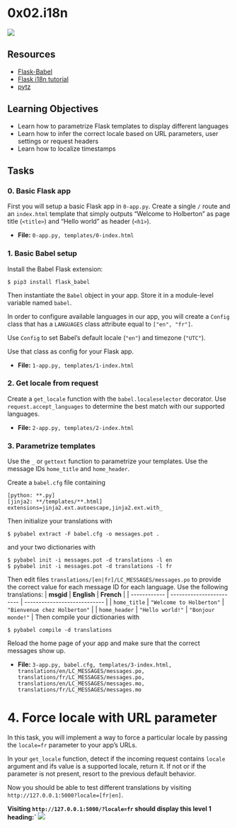 # 0x02.i18n
![](https://s3.amazonaws.com/alx-intranet.hbtn.io/uploads/medias/2020/1/91e1c50322b2428428f9.jpeg?X-Amz-Algorithm=AWS4-HMAC-SHA256&X-Amz-Credential=AKIARDDGGGOUSBVO6H7D%2F20230304%2Fus-east-1%2Fs3%2Faws4_request&X-Amz-Date=20230304T005821Z&X-Amz-Expires=86400&X-Amz-SignedHeaders=host&X-Amz-Signature=856470b39f715a09a0bfee3da0022942964414985d5c73c2a15e0ac58965ad41)
## Resources
* [Flask-Babel](https://flask-babel.tkte.ch/)
* [Flask i18n tutorial](https://blog.miguelgrinberg.com/post/the-flask-mega-tutorial-part-xiii-i18n-and-l10n)
* [pytz](https://pytz.sourceforge.net/)
## Learning Objectives
* Learn how to parametrize Flask templates to display different languages
* Learn how to infer the correct locale based on URL parameters, user settings or request headers
* Learn how to localize timestamps
## Tasks
### 0. Basic Flask app
First you will setup a basic Flask app in `0-app.py`. Create a single `/` route and an `index.html` template that simply outputs “Welcome to Holberton” as page title (`<title>`) and “Hello world” as header (`<h1>`).
- **File:** `0-app.py, templates/0-index.html`
### 1. Basic Babel setup
Install the Babel Flask extension:
```
$ pip3 install flask_babel
```
Then instantiate the `Babel` object in your app. Store it in a module-level variable named `babel`.

In order to configure available languages in our app, you will create a `Config` class that has a `LANGUAGES` class attribute equal to `["en", "fr"]`.

Use `Config` to set Babel’s default locale (`"en"`) and timezone (`"UTC"`).

Use that class as config for your Flask app.
- **File:** `1-app.py, templates/1-index.html`
### 2. Get locale from request
Create a `get_locale` function with the `babel.localeselector` decorator. Use `request.accept_languages` to determine the best match with our supported languages.
- **File:** `2-app.py, templates/2-index.html`
### 3. Parametrize templates
Use the `_` or `gettext` function to parametrize your templates. Use the message IDs `home_title` and `home_header`.

Create a `babel.cfg` file containing
```
[python: **.py]
[jinja2: **/templates/**.html]
extensions=jinja2.ext.autoescape,jinja2.ext.with_
```
Then initialize your translations with
```
$ pybabel extract -F babel.cfg -o messages.pot .
```
and your two dictionaries with
```
$ pybabel init -i messages.pot -d translations -l en
$ pybabel init -i messages.pot -d translations -l fr
```
Then edit files `translations/[en|fr]/LC_MESSAGES/messages.po` to provide the correct value for each message ID for each language. Use the following translations:
|   **msgid**  |        **English**       |          **French**          |
| ------------ | ------------------------ | ---------------------------- |
| `home_title` | `"Welcome to Holberton"` | `"Bienvenue chez Holberton"` |
| `home_header` | `"Hello world!"` | `"Bonjour monde!"` |
Then compile your dictionaries with
```
$ pybabel compile -d translations
```
Reload the home page of your app and make sure that the correct messages show up.
- **File:** `3-app.py, babel.cfg, templates/3-index.html, translations/en/LC_MESSAGES/messages.po, translations/fr/LC_MESSAGES/messages.po, translations/en/LC_MESSAGES/messages.mo, translations/fr/LC_MESSAGES/messages.mo`
# 4. Force locale with URL parameter
In this task, you will implement a way to force a particular locale by passing the `locale=fr` parameter to your app’s URLs.

In your `get_locale` function, detect if the incoming request contains `locale` argument and ifs value is a supported locale, return it. If not or if the parameter is not present, resort to the previous default behavior.

Now you should be able to test different translations by visiting `http://127.0.0.1:5000?locale=[fr|en]`.

**Visiting `http://127.0.0.1:5000/?locale=fr` should display this level 1 heading:`**
![](https://s3.amazonaws.com/alx-intranet.hbtn.io/uploads/medias/2020/3/f958f4a1529b535027ce.png?X-Amz-Algorithm=AWS4-HMAC-SHA256&X-Amz-Credential=AKIARDDGGGOUSBVO6H7D%2F20230304%2Fus-east-1%2Fs3%2Faws4_request&X-Amz-Date=20230304T005821Z&X-Amz-Expires=86400&X-Amz-SignedHeaders=host&X-Amz-Signature=9f6160d7a85da7eff3757f190f0114bac7a3a5c5bf965b148db0994af36558c0.png)
